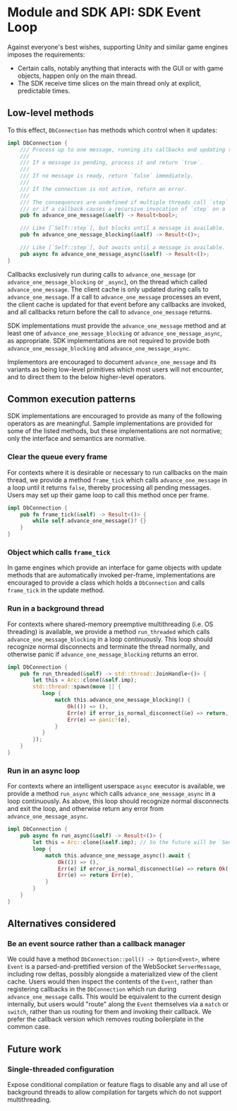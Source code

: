 # Module and SDK API: SDK Event Loop

Against everyone's best wishes, supporting Unity and similar game engines imposes the requirements:

- Certain calls, notably anything that interacts with the GUI or with game objects, happen only on the main thread.
- The SDK receive time slices on the main thread only at explicit, predictable times.

## Low-level methods

To this effect, `DbConnection` has methods which control when it updates:

```rust
impl DbConnection {
    /// Process up to one message, running its callbacks and updating the client cache.
    ///
    /// If a message is pending, process it and return `true`.
    ///
    /// If no message is ready, return `false` immediately.
    ///
    /// If the connection is not active, return an error.
    ///
    /// The consequences are undefined if multiple threads call `step` concurrently on the same `DbConnection`,
    /// or if a callback causes a recursive invocation of `step` on a `DbConnection`.
    pub fn advance_one_message(&self) -> Result<bool>;

    /// Like [`Self::step`], but blocks until a message is available.
    pub fn advance_one_message_blocking(&self) -> Result<()>;

    /// Like [`Self::step`], but awaits until a message is available.
    pub async fn advance_one_message_async(&self) -> Result<()>;
}
```

Callbacks exclusively run during calls to `advance_one_message` (or `advance_one_message_blocking` or `_async`), on the thread which called `advance_one_message`. The client cache is only updated during calls to `advance_one_message`. If a call to `advance_one_message` processes an event, the client cache is updated for that event before any callbacks are invoked, and all callbacks return before the call to `advance_one_message` returns.

SDK implementations must provide the `advance_one_message` method and at least one of `advance_one_message_blocking` or `advance_one_message_async`, as appropriate. SDK implementations are not required to provide both `advance_one_message_blocking` and `advance_one_message_async`.

Implementors are encouraged to document `advance_one_message` and its variants as being low-level primitives which most users will not encounter, and to direct them to the below higher-level operators.

## Common execution patterns

SDK implementations are encouraged to provide as many of the following operators as are meaningful. Sample implementations are provided for some of the listed methods, but these implementations are not normative; only the interface and semantics are normative.

### Clear the queue every frame

For contexts where it is desirable or necessary to run callbacks on the main thread, we provide a method `frame_tick` which calls `advance_one_message` in a loop until it returns `false`, thereby processing all pending messages. Users may set up their game loop to call this method once per frame.

```rust
impl DbConnection {
    pub fn frame_tick(&self) -> Result<()> {
        while self.advance_one_message()? {}
    }
}
```

### Object which calls `frame_tick`

In game engines which provide an interface for game objects with update methods that are automatically invoked per-frame, implementations are encouraged to provide a class which holds a `DbConnection` and calls `frame_tick` in the update method.

### Run in a background thread

For contexts where shared-memory preemptive multithreading (i.e. OS threading) is available, we provide a method `run_threaded` which calls `advance_one_message_blocking` in a loop continuously. This loop should recognize normal disconnects and terminate the thread normally, and otherwise panic if `advance_one_message_blocking` returns an error.

```rust
impl DbConnection {
    pub fn run_threaded(&self) -> std::thread::JoinHandle<()> {
        let this = Arc::clone(&self.imp);
        std::thread::spawn(move || {
           loop {
               match this.advance_one_message_blocking() {
                   Ok(()) => (),
                   Err(e) if error_is_normal_disconnect(&e) => return,
                   Err(e) => panic!(e),
               }
           }
        });
    }
}
```

### Run in an async loop

For contexts where an intelligent userspace `async` executor is available, we provide a method `run_async` which calls `advance_one_message_async` in a loop continuously. As above, this loop should recognize normal disconnects and exit the loop, and otherwise return any error from `advance_one_message_async`.

```rust
impl DbConnection {
    pub async fn run_async(&self) -> Result<()> {
        let this = Arc::clone(&self.imp); // So the future will be `Send`.
        loop {
            match this.advance_one_message_async().await {
                Ok(()) => (),
                Err(e) if error_is_normal_disconnect(&e) => return Ok(()),
                Err(e) => return Err(e),
            }
        }
    }
}
```

## Alternatives considered

### Be an event source rather than a callback manager

We could have a method `DbConnection::poll() -> Option<Event>`, where `Event` is a parsed-and-prettified version of the WebSocket `ServerMessage`, including row deltas, possibly alongside a materialized view of the client cache. Users would then inspect the contents of the `Event`, rather than registering callbacks in the `DbConnection` which run during `advance_one_message` calls. This would be equivalent to the current design internally, but users would "route" along the `Event` themselves via a `match` or `switch`, rather than us routing for them and invoking their callback. We prefer the callback version which removes routing boilerplate in the common case.

## Future work

### Single-threaded configuration

Expose conditional compilation or feature flags to disable any and all use of background threads to allow compilation for targets which do not support multithreading.
